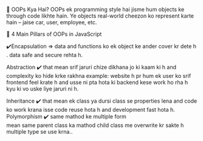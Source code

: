 🔹 OOPs Kya Hai?
OOPs ek programming style hai jisme hum objects ke through code likhte hain. Ye objects real-world cheezon ko represent karte hain – jaise car, user, employee, etc.

🔹 4 Main Pillars of OOPs in JavaScript

✔️Encapsulation => data and functions ko ek object ke ander cover kr dete h . data safe and secure rehta h.

Abstraction ✔️
that mean srif jaruri chize dikhana jo ki kaam ki h and complexity ko hide krke rakhna
example: website h pr hum ek user ko srif frontend feel krate h and usse ni pta hota ki backend kese work ho rha h kyu ki vo uske liye jaruri ni h.

Inheritance ✔️
that mean ek class ya dursi class se properties lena and code ko work krana
isse code reuse hota h and development fast hota h.
Polymorphism ✔️
same mathod ke multiple form  
mean same parent class ka mathod child class me overwrite kr sakte h
multiple type se use krna..
